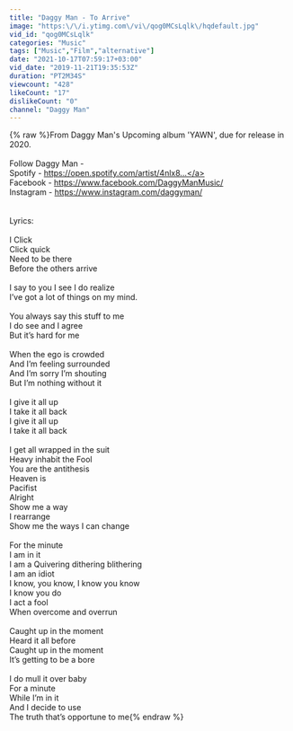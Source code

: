 ```yaml
---
title: "Daggy Man - To Arrive"
image: "https:\/\/i.ytimg.com\/vi\/qog0MCsLqlk\/hqdefault.jpg"
vid_id: "qog0MCsLqlk"
categories: "Music"
tags: ["Music","Film","alternative"]
date: "2021-10-17T07:59:17+03:00"
vid_date: "2019-11-21T19:35:53Z"
duration: "PT2M34S"
viewcount: "428"
likeCount: "17"
dislikeCount: "0"
channel: "Daggy Man"
---
```

{% raw %}From Daggy Man's Upcoming album 'YAWN', due for release in 2020. <br /><br />Follow Daggy Man  - <br />Spotify - <a rel="nofollow" target="blank" href="https://open.spotify.com/artist/4nlx8...">https://open.spotify.com/artist/4nlx8...</a><br />Facebook - <a rel="nofollow" target="blank" href="https://www.facebook.com/DaggyManMusic/">https://www.facebook.com/DaggyManMusic/</a><br />Instagram - <a rel="nofollow" target="blank" href="https://www.instagram.com/daggyman/">https://www.instagram.com/daggyman/</a><br /><br /><br />Lyrics: <br /><br />I Click <br />Click quick <br />Need to be there <br />Before the others arrive<br /><br />I say to you I see I do realize<br />I’ve got a lot of things on my mind. <br /><br />You always say this stuff to me <br />I do see and I agree<br />But it’s hard for me <br /><br />When the ego is crowded <br />And I’m feeling surrounded<br />And I’m sorry I’m shouting<br />But I’m nothing without it<br /><br />I give it all up <br />I take it all back <br />I give it all up <br />I take it all back<br /><br />I get all wrapped in the suit<br />Heavy inhabit the Fool<br />You are the antithesis <br />Heaven is <br />Pacifist<br />Alright<br />Show me a way<br />I rearrange <br />Show me the ways I can change <br /><br />For the minute <br />I am in it <br />I am a Quivering dithering blithering <br />I am an idiot <br />I know, you know, I know you know <br />I know you do<br />I act a fool <br />When overcome and overrun <br /><br />Caught up in the moment <br />Heard it all before <br />Caught up in the moment <br />It’s getting to be a bore<br /><br />I do mull it over baby <br />For a minute <br />While I’m in it<br />And I decide to use <br />The truth that’s opportune to me{% endraw %}
